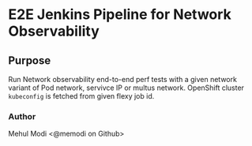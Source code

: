 # E2E Jenkins Pipeline for Network Observability

## Purpose

Run Network observability end-to-end perf tests with a given network variant of Pod network, servivce IP or multus network. OpenShift cluster `kubeconfig` is fetched from given flexy job id.

### Author
Mehul Modi <@memodi on Github>

